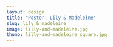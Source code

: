 ```yaml
---
layout: design
title: "Poster: Lily & Madeleine"
slug: lily & madeleine
image: lilly-and-madeleine.jpg
thumb: lilly-and-madeleine_square.jpg
---
```


